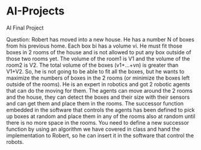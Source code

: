 # AI-Projects
AI Final Project

Question: Robert has moved into a new house. He has a number N of boxes from his previous 
home. Each box bi has a volume vi. He must fit those boxes in 2 rooms of the house and is not 
allowed to put any box outside of those two rooms yet. The volume of the room1 is V1 and the 
volume of the room2 is V2. The total volume of the boxes (v1+…+vn) is greater than V1+V2. So, he 
is not going to be able to fit all the boxes, but he wants to maximize the numbers of boxes in the 
2 rooms (or minimize the boxes left outside of the rooms). He is an expert in robotics and got 2 
robotic agents that can do the moving for them. The agents can move around the 2 rooms and 
the house, they can detect the boxes and their size with their sensors and can get them and place 
them in the rooms. 
The successor function embedded in the software that controls the agents has been defined to 
pick up boxes at random and place them in any of the rooms also at random until there is no 
more space in the rooms. You need to define a new successor function by using an algorithm we 
have covered in class and hand the implementation to Robert, so he can insert it in the software 
that control the robots. 

